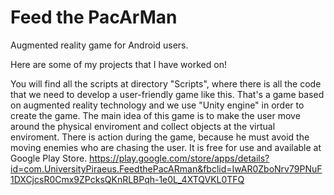 # Feed the PacArMan
Augmented reality game for Android users.

Here are some of my projects that I have worked on!

You will find all the scripts at directory "Scripts", where there is all the code that we need to develop a user-friendly game like this.
That's a game based on augmented reality technology and we use "Unity engine" in order to create the game.
The main idea of this game is to make the user move around the physical enviroment and collect objects at the virtual enviroment. There is action during the game, because he must avoid the moving enemies who are chasing the user.
It is free for use and available at Google Play Store.
https://play.google.com/store/apps/details?id=com.UniversityPiraeus.FeedthePacARman&fbclid=IwAR0ZboNrv79PNuF1DXCjcsR0Cmx9ZPcksQKnRLBPqh-1e0L_4XTQVKL0TFQ
